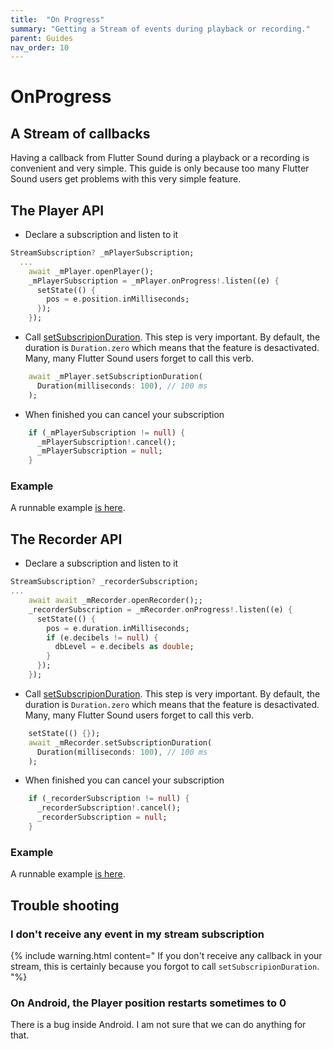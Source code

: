 ```yaml
---
title:  "On Progress"
summary: "Getting a Stream of events during playback or recording."
parent: Guides
nav_order: 10
---
```

# OnProgress
## A Stream of callbacks

Having a callback from Flutter Sound during a playback or a recording is convenient and very simple.
This guide is only because too many Flutter Sound users
get problems with this very simple feature.

## The Player API

- Declare a subscription and listen to it
```dart
StreamSubscription? _mPlayerSubscription;
  ...
    await _mPlayer.openPlayer();
    _mPlayerSubscription = _mPlayer.onProgress!.listen((e) {
      setState(() {
        pos = e.position.inMilliseconds;
      });
    });
```

- Call [setSubscripionDuration](/api/public_fs_flutter_sound_player/FlutterSoundPlayer/setSubscriptionDuration.html). This step is very important. By default, the duration is `Duration.zero` which means that the feature is desactivated. Many, many Flutter Sound users forget to call this verb.
```dart
    await _mPlayer.setSubscriptionDuration(
      Duration(milliseconds: 100), // 100 ms
    );
```

- When finished you can cancel your subscription
```dart
    if (_mPlayerSubscription != null) {
      _mPlayerSubscription!.cancel();
      _mPlayerSubscription = null;
    }
```

### Example

A runnable example [is here](/tau/examples/ex_player_onProgress.html).


## The Recorder API

- Declare a subscription and listen to it
```dart
StreamSubscription? _recorderSubscription;
...
    await await _mRecorder.openRecorder();;
    _recorderSubscription = _mRecorder.onProgress!.listen((e) {
      setState(() {
        pos = e.duration.inMilliseconds;
        if (e.decibels != null) {
          dbLevel = e.decibels as double;
        }
      });
    });
```

- Call [setSubscripionDuration](/api/public_fs_flutter_sound_recorder/FlutterSoundRecorder/setSubscriptionDuration.html). This step is very important. By default, the duration is `Duration.zero` which means that the feature is desactivated. Many, many Flutter Sound users forget to call this verb.
```dart
    setState(() {});
    await _mRecorder.setSubscriptionDuration(
      Duration(milliseconds: 100), // 100 ms
    );
```

- When finished you can cancel your subscription
```dart
    if (_recorderSubscription != null) {
      _recorderSubscription!.cancel();
      _recorderSubscription = null;
    }
```

### Example
A runnable example [is here](/tau/examples/ex_recorder_onProgress.html).

## Trouble shooting

### I don't receive any event in my stream subscription
{% include warning.html content="
If you don't receive any callback in your stream, this is certainly because you forgot to call `setSubscripionDuration`.
"%}


### On Android, the Player position restarts sometimes to 0

There is a bug inside Android. I am not sure that we can do anything for that.